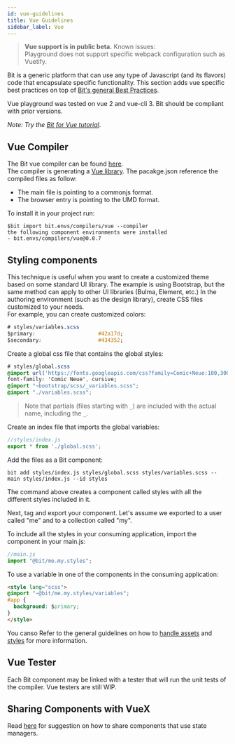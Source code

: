 ```yaml
---
id: vue-guidelines
title: Vue Guidelines
sidebar_label: Vue
---
```


> **Vue support is in public beta.** Known issues:  
> Playground does not support specific webpack configuration such as Vuetify. 

Bit is a generic platform that can use any type of Javascript (and its flavors) code that encapsulate specific functionality. This section adds vue specific best practices on top of [Bit's general Best Practices](/docs/best-practices.html).

Vue playground was tested on vue 2 and vue-cli 3. Bit should be compliant with prior versions.

*Note: Try the [Bit for Vue tutorial](https://docs.bit.dev/docs/tutorials/bit-vue-tutorial)*.

## Vue Compiler

The Bit vue compiler can be found [here](https://bit.dev/bit/envs/compilers/vue).  
The compiler is generating a [Vue library](https://cli.vuejs.org/guide/build-targets.html#library). The pacakge.json reference the compiled files as follow:  

- The main file is pointing to a commonjs format.  
- The browser entry is pointing to the UMD format.  

To install it in your project run:  

```shell
$bit import bit.envs/compilers/vue --compiler
the following component environments were installed
- bit.envs/compilers/vue@0.0.7
```

## Styling components

This technique is useful when you want to create a customized theme based on some standard UI library. The example is using Bootstrap, but the same method can apply to other UI libraries (Bulma, Element, etc.)
In the authoring environment (such as the design library), create CSS files customized to your needs.  
For example, you can create customized colors:  

```css
# styles/variables.scss
$primary:                    #42a17d;
$secondary:                  #434352;
```

Create a global css file that contains the global styles: 

```css
# styles/global.scss
@import url('https://fonts.googleapis.com/css?family=Comic+Neue:100,300,400,500,600,700&display=swap');
font-family: 'Comic Neue', cursive;
@import "~bootstrap/scss/_variables.scss";
@import "./variables.scss";
```

> Note that partials (files starting with `_`) are included with the actual name, including the `_`.  

Create an index file that imports the global variables: 

```js
//styles/index.js
export * from './global.scss';
```

Add the files as a Bit component:  

```shell
bit add styles/index.js styles/global.scss styles/variables.scss --main styles/index.js --id styles
```

The command above creates a component called styles with all the different styles included in it.  

Next, tag and export your component. Let's assume we exported to a user called "me" and to a collection called "my".  

To include all the styles in your consuming application, import the component in your main.js:  

```js
//main.js
import "@bit/me.my.styles";
```

To use a variable in one of the components in the consuming application: 

```html
<style lang="scss">
@import "~@bit/me.my.styles/variables";
#app {
  background: $primary;
}
</style>
```

You canso Refer to the general guidelines on how to [handle assets](/docs/best-practices#handling-assets) and [styles](/docs/best-practices#handling-styles) for more information.

## Vue Tester

Each Bit component may be linked with a tester that will run the unit tests of the compiler. Vue testers are still WIP.  

## Sharing Components with VueX

Read [here](/docs/best-practices#state-managers) for suggestion on how to share components that use state managers.  
